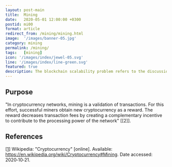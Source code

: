 ```yaml
---
layout: post-main
title:  Mining
date:   2020-05-01 12:00:00 +0300
postid: mi00
format: article
redirect_from: /mining/mining.html
image:  '/images/banner-05.jpg'
category: mining
permalink: /mining/
tags:   [mining]
icon: '/images/index/jewel-05.svg'
line: '/images/index/line-green.svg'
featured: true
description: The blockchain scalability problem refers to the discussion concerning the limits on the transaction throughput.
---
```


## Purpose

"In cryptocurrency networks, mining is a validation of transactions. For this effort, successful miners obtain new cryptocurrency as a reward. The reward decreases transaction fees by creating a complementary incentive to contribute to the processing power of the network" [[2]].

## References

[[1]] Wikipedia: "Cryptocurrency" [online]. Available: <https://en.wikipedia.org/wiki/Cryptocurrency#Mining>. Date accessed:
2020&#8209;10&#8209;21.

[1]: https://en.wikipedia.org/wiki/Cryptocurrency#Mining
"Cryptocurrency"
